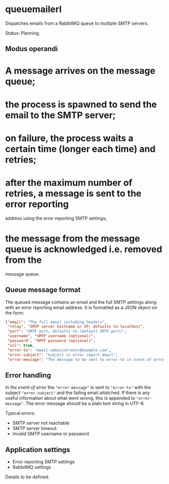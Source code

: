 queuemailerl
============

Dispatches emails from a RabbitMQ queue to multiple SMTP servers.

Status: Planning.

Modus operandi
--------------

# A message arrives on the message queue;
# the process is spawned to send the email to the SMTP server;
# on failure, the process waits a certain time (longer each time) and retries;
# after the maximum number of retries, a message is sent to the error reporting
  address using the error reporting SMTP settings;
# the message from the message queue is acknowledged i.e. removed from the
  message queue.

Queue message format
--------------------

The queued message contains an email and the full SMTP settings along with an
error reporting email address. It is formatted as a JSON object on the form:

```JSON
{"email": "The full email including headers",
 "relay", "SMTP server hostname or IP; defaults to localhost",
 "port": "SMTP port; defaults to (default SMTP port)",
 "username", "SMTP username (optional)",
 "password", "SMTP password (optional)",
 "ssl": true,
 "error-to": "email-administrator@example.com",
 "error-subject": "Subject in error report email",
 "error-message": "The message to be sent to error-to in event of error"}
```

Error handling
--------------

*In the event of error* the `"error-message"` is sent to `"error-to"` with the
subject `"error-subject"` and the failing email attatched. If there is any
useful information about what went wrong, this is appended to
`"error-message"`. The error message should be a plain text string in UTF-8.

Typical errors:

* SMTP server not reachable
* SMTP server timeout
* Invalid SMTP username or password

Application settings
--------------------

* Error reporting SMTP settings
* RabbitMQ settings

Details to be defined.
